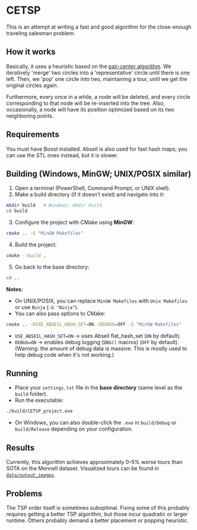 # CETSP

This is an attempt at writing a fast and good algorithm for the close-enough traveling salesman problem. 

## How it works
 
Basically, it uses a heuristic based on the [pair-center algorithm](https://www.sciencedirect.com/science/article/pii/S1877750324002175). We iteratively 'merge' two circles into a 'representative' circle until there is one left. Then, we 'pop' one circle into two, maintaining a tour, until we get the original circles again. 

Furthermore, every once in a while, a node will be deleted, and every circle corresponding to that node will be re-inserted into the tree. Also, occasionally, a node will have its position optimized based on its two neighboring points.

## Requirements

You must have Boost installed. Abseil is also used for fast hash maps; you can use the STL ones instead, but it is slower. 

## Building (Windows, MinGW; UNIX/POSIX similar)

1. Open a terminal (PowerShell, Command Prompt, or UNIX shell).
2. Make a build directory (if it doesn’t exist) and navigate into it:

```bash
mkdir build   # Windows: mkdir build
cd build
```

3. Configure the project with CMake using **MinGW**:

```bash
cmake .. -G "MinGW Makefiles"
```

4. Build the project:

```bash
cmake --build .
```

5. Go back to the base directory:

```bash
cd ..
```

**Notes:**

* On UNIX/POSIX, you can replace `MinGW Makefiles` with `Unix Makefiles` or use `Ninja` (`-G "Ninja"`).
* You can also pass options to CMake:

```bash
cmake .. -DUSE_ABSEIL_HASH_SET=ON -DDEBUG=OFF -G "MinGW Makefiles"
```

* `USE_ABSEIL_HASH_SET=ON` → uses Abseil flat_hash_set (`ON` by default).
* `DEBUG=ON` → enables debug logging (`DBG()` macros) (`OFF` by default). (Warning: the amount of debug data is massive. This is mostly used to help debug code when it's not working.)

## Running

* Place your `settings.txt` file in the **base directory** (same level as the `build` folder).
* Run the executable:

```bash
./build/CETSP_project.exe
```

* On Windows, you can also double-click the `.exe` in `build/Debug` or `build/Release` depending on your configuration.

## Results

Currently, this algorithm achieves approximately 0–5% worse tours than SOTA on the Mennell dataset. Visualized tours can be found in [`data/output_images`](./data/output_images). 

## Problems

The TSP order itself is sometimes suboptimal. Fixing some of this probably requires getting a better TSP algorithm, but those incur quadratic or larger runtime. Others probably demand a better placement or popping heuristic.